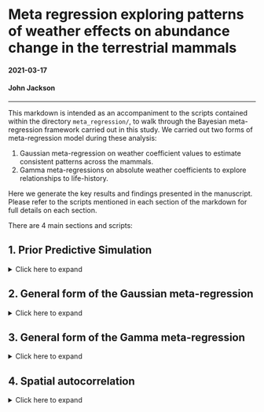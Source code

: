 # Meta regression exploring patterns of weather effects on abundance change in the terrestrial mammals

#### 2021-03-17
#### John Jackson

---

This markdown is intended as an accompaniment to the scripts contained within the directory `meta_regression/`, to walk through the Bayesian meta-regression framework carried out in this study. We carried out two forms of meta-regression model during these analysis:

1. Gaussian meta-regression on weather coefficient values to estimate consistent patterns across the mammals.
2. Gamma meta-regressions on absolute weather coefficients to explore relationships to life-history.

Here we generate the key results and findings presented in the manuscript. Please refer to the scripts mentioned in each section of the markdown for full details on each section.

There are 4 main sections and scripts:

## 1. Prior Predictive Simulation

<details>
  <summary>Click here to expand</summary>

### `testing_and_prior_predictive_simulation/prior_predictive_simulation.R`

Before fitting our Bayesian meta-regression models, we need to develop effective priors. We opted to use conservative, regularising priors following McElreath 2020, which gave estimates within the parameter space observed in the raw data. This was achieved through prior predictive simulation (PPS). Here, we compare the estimates and expectation of priors to the limits of observed data to inform the priors. In addition, priors were further tuned to improve the efficiency/accuracy of Markov chains during model selection analyses.

In all cases, we chose conservative regularising priors to reflect the high number of parameters in phylogenetically or spatially controlled models. 

Here we walk through simulations carried out to inform priors for the global intercept (mean weather coefficient), the beta coefficients for differences (i.e. biome), the life-history slope effects and the random effects variance terms (i.e. phylogenetic covariance and species variance). We present priors of increasing regularisation.

### Intercept terms

Here we used normal priors to describe the intercept of population responses across records. For all priors we used a mean of 0 as we had no prior expectation regarding the direction of weather effects. Then, we used three simulated priors to inform the priors used in the study:

1. Weak prior - Normal(0,10)
2. Medium regularising prior - Normal(0,2)
3. Regularising prior - Normal(0,0.5)

Here we compare the intercept priors to the observed coefficient bounds:

<img src="../plots/meta_regression/prior_predictive_simulation/weather_coefficient_pps.jpeg" width="600" />

### Coefficient difference beta terms

For the beta coefficients describing differences in grouping variables, we looked at pairwise differences in all observed coefficients to inform the parameter space for the prior. Again, we used normal priors and explored the same prior parameters. Here are the simulated differences in coefficients expected by the prior to an intercept of 0.

<img src="../plots/meta_regression/prior_predictive_simulation/coefficient_differences_beta.jpeg" width="600" />

### Life-history effect simulations

For the slope terms describing the effect of life-history on population responses to weather, we used an intercept of 0 once more and then simulated beta slope terms using the same normal priors explored previously. We then predicted weather effects from simulated life-history values between -2 and 2. These plots present the predictions of weather effects for each of the normal priors. The solid and dashed black lines are the maximum observed coefficients for temperature and precipitation, respectively.

<img src="../plots/meta_regression/prior_predictive_simulation/life_history_effect_pps.jpeg" width="800" />

### Random effect variance terms

We used exponential priors when considering variance terms relating to the mixed effects in the meta-regression, which mainly were used for phylogenetic covariance and species variance. Exponential terms were beneficial here as they are non-zero and flexible for exploring large variances. Here, we explored the priors of varying exponential rates from 0.5-20, and their consequent distributions of variance terms. Smaller rates give weaker priors with a wider range of variance terms. In our case, particularly for phylogenetic covariance, we do not expect variance terms > 1. We present the resulting distributions from exponential priors of varying rates. The solid lines indicate a variance of 1.

<img src="../plots/meta_regression/prior_predictive_simulation/random_effect_variance_pps.jpeg" width="600" />

In all cases, more regularising, conservative priors were much more representative of observed restrictions (i.e. maxima and minima) of the raw data. Furthermore, we only presented isolated priors, without exploring the consequences of adding a greater number of parameters e.g. random effects that would further restrict the coefficients obtained.

Thus, in all subsequent Bayesian models in model selection, we used regularising priors, i.e. normal priors with standard deviation < 1 and exponential priors with rates > 5. Please see meta-regression scripts for specific details on each prior.

</details>

## 2. General form of the Gaussian meta-regression
<details>
  <summary>Click here to expand</summary>

### `GAM_coefficients/`

### `phylo_temp_GAM.R`
### `phylo_precip_GAM.R`

Now we are going to present the general framework that was used to fit the Gaussian meta-regressions models, which were used to explore consistent patterns across the mammals. In the general models that were explored for consistent patterns we incorporated species variance and also phylogenetic covariance. However, we also explored/tested for spatial autocorrelation (see section 4). Note also that similar scripts can be found for linear coefficients (i.e. linear models to estimate weather effects) in the `Linear_coefficients/` directory.

This framework begins with handling coefficient data (`mnanom_5km_GAM`), phylogenetic data (`mamMCC_pruned`), and life-history data (`lifehistory`) + the species names data to merge files (`lpd_gbif`). Another useful script on this regard is the `generating_coefficient_data_GAM.R` file, which goes through this whole process independently (used in later models). First we do some wrangling the coefficient data, merging with species names and life history, and then doing some variable transformations. Example here for the temperature coefficients, which is identical for precipitation but with extra columns in the `drop_na` function.

```
mam_temp <- mnanom_5km_GAM %>% 
  ungroup() %>%  ## <- The groups ruin the z-transformations
  left_join(x = ., y = dplyr::select(lpd_gbif, Binomial, gbif.species.id), 
            by = "Binomial") %>% 
  left_join(x = ., y = dplyr::select(lifehistory, c(3,6:9)),
            by = "gbif.species.id") %>% 
  mutate(species = gsub(" ", "_", gbif_species),
         phylo = species,
         # z transform the coefficients
         coef_temp = as.numeric(scale(coef_temp)),
         coef_precip = as.numeric(scale(coef_precip)),
         # z transform absolute latitude for models
         lat = as.numeric(scale(abs(Latitude))),
         # observation-level term for residual variance (not sure if needed)
         OLRE = 1:n(),
         # iucn change  
         IUCNstatus = if_else(is.na(IUCNstatus) == T, "NotAss", IUCNstatus),
         sample_size = as.numeric(scale(log(n_obs)))) %>% 
  dplyr::select(id = ID, id_block = ID_block, n_obs, sample_size, 
                order = Order, species, phylo, 
                biome, lat, iucn = IUCNstatus, litter,
                longevity, bodymass, coef_temp, 
                coef_precip) %>% 
  drop_na(litter, longevity, bodymass)
```

Then we have to do some handling of the phlogenetic tree, trimming the tips to only include species in our dataset and then converting the tree to a variance-covariance matrix for analyses. 

```
# Trim tree to right data
mamMCC_temp <- keep.tip(mamMCC_pruned, mam_temp$phylo) 

# Covariance matrix - Brownian motion model
A_temp <- ape::vcv.phylo(mamMCC_temp)

```

### `brms` models

Now we move to Gaussian models, which were implemented using the `brms` package, which is an interface for stan in R using NUTS (no U-turn) and Hamiltonian Monte-Carlo (HMC) MCMC sampling. Following McElreath (2020), we first carried out single Markov Chain tests to visualize convergence. These can be found in `testing_and_prior_predictive_simulation/phylo_meta_regression_test.R`. Now, we fit the base model that does not include predictors of interest (spatial effects on life-history):

```
## Base model
set.seed(666)
temp_base <- brm(
  coef_temp ~ 1 + sample_size + (1|gr(phylo, cov = A_temp)) + (1| species),  
  data = mam_temp, family = gaussian(),
  data2 = list(A_temp = A_temp),
  prior = c(
    prior(normal(0, 0.3), class =  Intercept),
    prior(normal(0, 0.3), class = b, coef = "sample_size"),
    prior(exponential(8), class = sd, group = "phylo"),
    prior(exponential(8), class = sd, group = "species")),
  control = list(adapt_delta = 0.97,
                 max_treedepth = 15),
  chains = 3, cores = 3, iter = 4000, warmup = 2000
)
```

We specify the wrangled coefficient data and then the variance-covariance phylogenetic matrix with `data` and `data2`. Then the regularising priors were specified following the findings of section 1. We had additional control arguments to aid in chain convergence, specifying delta and the maximum tree depth. Final models were run using 3 chains, with 4000 total iterations and 2000 warm up iterations.

Then we explored the spatial biome effects adding biome as a predictor:

```
## Biome
set.seed(666)
temp_biome <- brm(
  coef_temp ~ 1 + biome + sample_size + (1|gr(phylo, cov = A_temp)) + (1| species),  
  data = mam_temp, family = gaussian(),
  data2 = list(A_temp = A_temp),
  prior = c(
    prior(normal(0, 0.3), class =  Intercept),
    prior(normal(0, 0.15), class = b),
    prior(normal(0, 0.3), class = b, coef = "sample_size"),
    prior(exponential(8), class = sd, group = "phylo"),
    prior(exponential(8), class = sd, group = "species")),
  control = list(adapt_delta = 0.97,
                 max_treedepth = 15),
  chains = 3, cores = 3, iter = 4000, warmup = 2000
)
```

This framework was applied to both temperature and precipitation. We can now inspect the Markov chains and posteriors of the candidate models. Here we have the trace and density plot for temperature as an example

<img src="../plots/meta_regression/temp_biome_mod_parms.jpeg" width="700" />

### Cross-validation with `loo`

To perform model comparisons in subsequent analyses we used cross validation implemented using the `loo` package. Here, we compared the estimated out-of-sample predictive performance of models including vs. excluding predictors of interest using the estimated log-wise predictive density or elpd. This same framework was applied to all subsequent models.

First, we add LOO criterion to models of interest, and then we use the `loo_compare` function to compare the models using the LOO criterion.

```
#_______________________________________________________________________________
### 4b. Model comparisons

## Model comparisons
temp_base <- add_criterion(temp_base, criterion = c("loo","waic"))
temp_biome <- add_criterion(temp_biome, criterion = c("loo","waic"))

mod_comp_temp <- as.data.frame(loo_compare(temp_base, temp_biome, criterion = "loo"))
```

And doing this we can see the predictive performance of the model with the biome effect relative to the base model for temperature

<img src="../plots/meta_regression/temperature_gaussian_model_comparison.png" width="800" />

and precipitation

<img src="../plots/meta_regression/precipitation_gaussian_model_comparison.png" width="800" />

</details>

## 3. General form of the Gamma meta-regression
<details>
  <summary>Click here to expand</summary>

### `UCloud_regression_scripts_jan2021/`

### `phylo_regression_precip_UCloud.R`
### `phylo_regression_temp_UCloud.R`

Now we will perform the same meta-regression framework, but now to investigate how species-level life-history influences absolute weather responses. Our life-history traits here are scaled variables for **maximum longevity**, **mean litter size** and **adult bodymass**. The key difference in the first step of generating data (see `generating_coefficient_data_GAM.R` for the calculation of absolute coefficients for temperature and precipitation effects:

```
mam_coef <- mnanom_5km_GAM %>% 
  ungroup() %>%  ## <- The groups ruin the z-transformations
  left_join(x = ., y = dplyr::select(lpd_gbif, Binomial, gbif.species.id), 
            by = "Binomial") %>% 
  left_join(x = ., y = dplyr::select(lifehistory, c(3,6:9)),
            by = "gbif.species.id") %>% 
  mutate(species = gsub(" ", "_", gbif_species),
         phylo = species,
         # raw coefficients
         coef_temp_raw = coef_temp,
         coef_precip_raw = coef_precip,
         # z transformed coefficients
         coef_temp = as.numeric(scale(coef_temp)),
         coef_precip = as.numeric(scale(coef_precip)),
         # absolute values of z transformed coefficients
         abs_temp = abs(coef_temp),
         abs_precip = abs(coef_precip),  ## <----- Precipitation studies have some NA values
         # logged absolute coefficients
         log_abs_temp = log(abs_temp),
         log_abs_precip = log(abs_precip),
         # z transform absolute latitude for models
         lat = as.numeric(scale(abs(Latitude))),
         # observation-level term for residual variance (not sure if needed)
         OLRE = 1:n(),
         # iucn change  
         IUCNstatus = if_else(is.na(IUCNstatus) == T, "NotAss", IUCNstatus),
         sample_size = as.numeric(scale(log(n_obs)))) %>% 
  dplyr::select(id = ID, id_block = ID_block, n_obs, sample_size, 
                order = Order, species, phylo,
                biome, Latitude, Longitude, lat, iucn = IUCNstatus, litter,
                longevity, bodymass, coef_temp_raw, coef_precip_raw,
                coef_temp, coef_precip, abs_temp, 
                abs_precip, log_abs_temp, log_abs_precip) %>% 
  drop_na(litter, longevity, bodymass)
```

And now the process for the meta-regression is the same, but with a few key differences. We use a Gamma model with a log link function. The overall distribution of the absolute weather effects is modelled using a gamma prior with two parameters, alpha and beta, which control the distributional form of the response. Here we used `gamma(2,0.5)` for all models, but the beta value was tuned for each model. 

Running Gamma regressions, which have a log link, with this number of parameters (phylogenetic regression) is more computationally intensive than the Gaussian regression. Therefore, we opted to use a High Performance Computing cluster to run these model selections. Therefore, for these Gamma regressions please refer to the scripts in `UCloud_regression_scripts_jan2021/`.

### Model Selection

In the Gamma models assessing life-history effects on absolute weather responses, we evaluated a set of models that incorporated univariate effects of life-history first, and then models incorporating two-way interactions. The general form of the model fit is as follows, with the longevity effect on temperature 

```
## Longevity
set.seed(666)
temp_longevity <- brm(
  abs_temp ~ 1 + longevity + sample_size + (1|gr(phylo, cov = A_temp)) + (1| species),  
  data = mam_temp, 
  family = Gamma(link = "log"), 
  data2 = list(A_temp = A_temp),
  prior = c(
    prior(normal(0, 0.5), class =  Intercept),
    prior(normal(0, 0.5), class = b, coef = "longevity"),
    prior(normal(0, 0.5), class = b, coef = "sample_size"),
    prior(exponential(11), class = sd, group = "phylo"),
    prior(exponential(2), class = sd, group = "species"),
    prior(gamma(2,0.7), class = shape)),
  control = list(adapt_delta = 0.99,
                 max_treedepth = 17),
  chains = 3, cores = 3, iter = 4000, warmup = 2000
)
```

Then, with all other variables in the model formula kept constant, the full set of life-history (and biome) predictor models evaluated, with their corresponding model names in the scripts, is as follows:

<img src="../plots/meta_regression/model_lookup_table.png" width="700" />

and with this, we present the results of the model selection.

### Temperature model selection results 

<img src="../results/UCloud_gamma_models/temperature_model_selection.png" width="800" />

### Precipitation model selection results 

<img src="../results/UCloud_gamma_models/precipitation_model_selection.png" width="800" />

In both cases, there was evidence for longevity and litter size effects, but the most parsimonious model with both effects was the model where longevity, litter and bodymass are all included as univariate predictors (no interactions).

</details>

## 4. Spatial autocorrelation
<details>
  <summary>Click here to expand</summary>

### `Testing_spatial_autocorrelation.R`
### `GAM_coefficients/spatial_temp_GAM.R`

In all models thus far, we have controlled for phylogenetic covariance between species, within species variance, and the sample size (length of the time series record). However, another important feature of the data assessed in this study is their spatial distribution. Indeed, we may expect population-level processes to be similar in geographically similar locations, particularly if there are consistent patterns across taxa.

So, in addition to the phylogenetically controlled analysis performed so far, we also explored the role of spatial autocorrelation at driving differences in responses to weather.

### Spatial autocorrelation in the GAM coefficients

The first step here before fully incorporating spatial autocorrelation into the meta-regression is to explore the degree of spatial autocorrelation in the GAM coefficients using the reported longitude and latitude of the LPD record (`Testing_spatial_autocorrelation.R`). Here we opted to do this using a Morans I test using a k nearest neighbors approach as specified in the `spdep` package.

First we converted the coefficient data to a spatial object.

```
## Specify the coordinates
mam_sp <- mam_coef %>% 
  dplyr::select(id, coef_temp, coef_precip, Longitude, Latitude) %>% 
  drop_na(coef_precip) # Keeping only non-missing values from precipitation effects

coordinates(mam_sp) <- ~ Longitude + Latitude

```

Then, a key way to estimate Morans I is using a k nearest neighbor method. So, because here we have spatial points, we want to first convert the points to a nearest neighbor list, which is then converted to a neighborhood matrix (matrix of neighbors for each of the spatial points) for the Morans I test (see plot below).

```
# return k nearest neighbours for each coordinate point
knea <- knearneigh(coordinates(mam_sp), longlat = TRUE)

# convert to a neighbours list
neighbours <- knn2nb(knea)

# convert neighbours list to a weights matrix for analysis
listw <- nb2listw(neighbours)

```

And now we compute the Morans I for both temperature and precipitation coefficients, with the significance estimated using 1000 random permutations from the `moran.mc` function.

```
morans_temp <- moran.mc(mam_sp$coef_temp, listw, nsim = 1000)
morans_precip <- moran.mc(mam_sp$coef_precip, listw, nsim = 1000)
```

These Morans I tests reveal low levels of spatial autocorrelation for both temperature (I = 0.12) and precipitation (I = -0.07). Despite its low magnitude, the Morans I test for temperature was significant (p = 0.01). Therefore, we need to explore these patterns further.

### Local Morans I for temperature

To pick apart the temperature effect, first we can visualise the nearest neighbors of the studies, and then the Morans I plot, which gives the Temperature effect with respect to the Spatially lagged temperature effect.

<img src="../plots/meta_regression/spatial_autocorrelation_temp.jpeg" width="700" />

We can see that there is a poor correlation between the Temperature effects and their spatially lagged counterparts, but there are a few points where there is a strong spatially lagged effect. 

Therefore, we fit a local Morans I to explore these patterns further.

```
listW_l <- nb2listw(neighbours, style = "W")
moranslocal_temp <- localmoran(mam_sp$coef_temp, listW_l)
```

And now we can plot the local Morans I significance for each of the records

<img src="../plots/meta_regression/spatial_autocorrelation_localtemp.jpeg" width="900" />

We can see that there are a small number of points dictating this significance relative to the total. We can also visualise the Morans I scores themselves for each study, and here we do this as well as investigating the patterns in eastern Asia in a little more detail.

<img src="../plots/meta_regression/spatial_autocorrelation_localvalues_temp.jpeg" width="900" />

So, it seems from the local Morans I that this small number of points could be driving spatial autocorrelation in the temperature coefficients. Therefore, we will explore how accounting for this spatial autocorrelation influences the meta-regression.

### SAR meta-regression with Spatial Autocorrelation

Then, in `GAM_coefficients/spatial_temp_GAM.R`, we explore the consistent patterns in temperature effects (section 1) incorporating spatial autocorrelation in `brms`. We ignored the phylogenetic autocorrelation here so as not to overparameterise the model.

We used a SAR (Spatial simultaneous autoregressive) autocorrelation structure in the `brms` framework. We did this using a lagged term, and with the same nearest neighbors matrix calculated above (here `Wmat`). The full model is given by

```
## spatial model
set.seed(666)
temp_sp <- brm(
  coef_temp ~ 1 + sample_size + biome + sar(Wmat, type = "lag") + (1| species),  
  data = mam_coef, family = gaussian(),
  data2 = list(Wmat = Wmat),
  prior = c( # lagsar gets a flat prior bound between 0 and 1
    prior(normal(0, 0.3), class =  Intercept),
    prior(normal(0, 0.3), class = b, coef = "sample_size"),
    prior(exponential(8), class = sd, group = "species")),
  control = list(adapt_delta = 0.97,
                 max_treedepth = 15),
  chains = 3, cores = 3, iter = 4000, warmup = 2000
)
```

As before we tested the predictive performance of this model relative to the base model excluding spatial autocorrelation, following the same LOO framework. The LOO model comparisons are given below

<img src="../plots/meta_regression/spatial_autocorrelation_model_comparison.png" width="700" />

We can see here that there isn't good evidence for spatial autocorrelation in the temperature meta-regression, with the base model out performing the test model. We can also explore the posterior of the spatial autocorrelation model to look at this effect in more detail. The SAR autocorrelation term is highlighted in purple here

<img src="../plots/meta_regression/spatial_autocorrelation_posterior.jpeg" width="800" />

So, from our exploration of spatial autocorrelation we conclude that there isn't evidence for substantial spatial autocorrelation in the mammal lpd records for temperature or precipitation effects.

</details>
